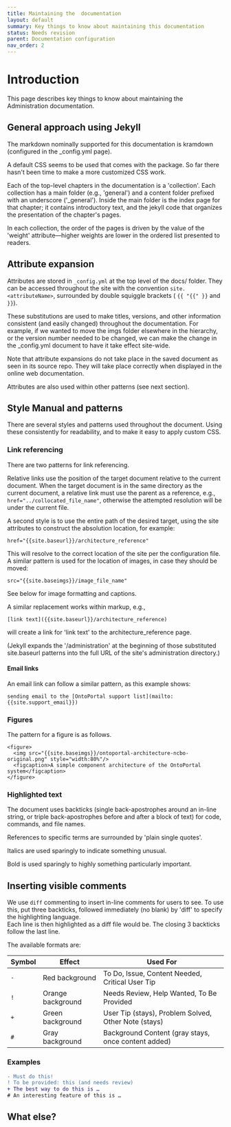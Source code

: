 ```yaml
---
title: Maintaining the  documentation
layout: default
summary: Key things to know about maintaining this documentation
status: Needs revision
parent: Documentation configuration
nav_order: 2
---
```


# Introduction

This page describes key things to know about maintaining the Administration documentation.


## General approach using Jekyll

The markdown nominally supported for this documentation is kramdown
(configured in the _config.yml page).

A default CSS seems to be used that comes with the package. 
So far there hasn't been time to make a more customized CSS work.


Each of the top-level chapters in the documentation is a 'collection'. 
Each collection has a main folder (e.g., 'general') 
and a content folder prefixed with an underscore ('_general'). 
Inside the main folder is the index page for that chapter;
it contains introductory text, 
and the jekyll code that organizes the presentation of the chapter's pages.

In each collection, the order of the pages is driven by the value of the 'weight' 
attribute—higher weights are lower in the ordered list presented to readers.

## Attribute expansion

Attributes are stored in `_config.yml` at the top level of the docs/ folder.
They can be accessed throughout the site with the convention `site.<attributeName>`, 
surrounded by double squiggle brackets ( `{{ "{{" }}` and  `}}`).

These substitutions are used to make titles, versions, and other information
consistent (and easily changed) throughout the documentation. 
For example, if we wanted to move the imgs folder elsewhere in the hierarchy,
or the version number needed to be changed, 
we can make the change in the _config.yml document to have it take effect site-wide.

Note that attribute expansions do not take place in the saved document as seen in its source repo.
They will take place correctly when displayed in the online web documentation.

Attributes are also used within other patterns (see next section).

## Style Manual and patterns

There are several styles and patterns used throughout the document. 
Using these consistently for readability, and to make it easy to apply custom CSS.

### Link referencing

There are two patterns for link referencing. 

Relative links use the position of the target document relative to the current document.
When the target document is in the same directory as the current document, a relative link
must use the parent as a reference, e.g., `href="../collocated_file_name"`, 
otherwise the attempted resolution will be under the current file. 

A second style is to use the entire path of the desired target, 
using the site attributes to construct the absolution location, for example:
```
href="{{site.baseurl}}/architecture_reference"
```
This will resolve to the correct location of the site per the configuration file. 
A similar pattern is used for the location of images, in case they should be moved:
```
src="{{site.baseimgs}}/image_file_name"
```
See below for image formatting and captions.

A similar replacement works within markup, e.g., 
```
[link text]({{site.baseurl}}/architecture_reference)
```
will create a link for 'link text' to the architecture_reference page.

(Jekyll expands the '/administration' at the beginning of those substituted 
site.baseurl patterns into the full URL of the site's administration directory.)

#### Email links

An email link can follow a similar pattern, as this example shows:
```
sending email to the [OntoPortal support list](mailto:{{site.support_email}})
```

### Figures

The pattern for a figure is as follows.
```
<figure>
  <img src="{{site.baseimgs}}/ontoportal-architecture-ncbo-original.png" style="width:80%"/>
  <figcaption>A simple component architecture of the OntoPortal system</figcaption>
</figure>
```

### Highlighted text

The document uses backticks (single back-apostrophes around an in-line string,
or triple back-apostrophes before and after a block of text) for code, commands,
and file names.

References to specific terms are surrounded by 'plain single quotes'.

Italics are used sparingly to indicate something unusual.

Bold is used sparingly to highly something particularly important. 

## Inserting visible comments

We use `diff` commenting to insert in-line comments for users to see.
To use this, put three backticks, followed immediately (no blank) by 'diff' 
to specify the highlighting language.  
Each line is then highlighted as a diff file would be.
The closing 3 backticks follow the last line.

The available formats are:

| Symbol | Effect | Used For |
| ------ | ------ | -------- |
| `-` | Red background | To Do, Issue, Content Needed, Critical User Tip |
| `!` | Orange background |  Needs Review, Help Wanted, To Be Provided |
| `+` | Green background | User Tip (stays), Problem Solved, Other Note (stays) |
| `#` | Gray background | Background Content (gray stays, once content added) |

### Examples

```diff
- Must do this! 
! To be provided: this (and needs review)
+ The best way to do this is …
# An interesting feature of this is …
```

## What else?



